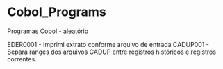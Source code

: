 # Cobol_Programs
Programas Cobol - aleatório

EDER0001 - Imprimi extrato conforme arquivo de entrada
CADUP001 - Separa ranges dos arquivos CADUP entre registros históricos e registros correntes.